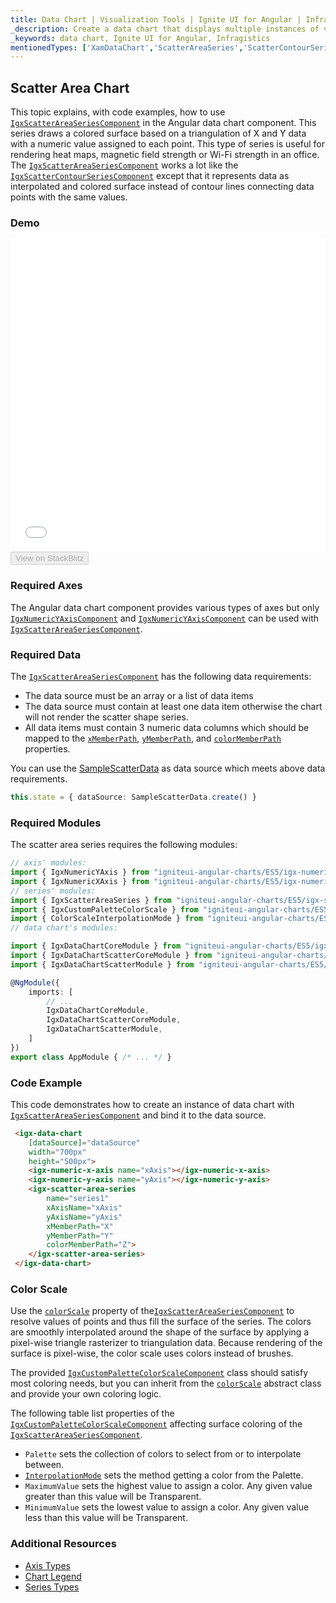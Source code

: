 ```yaml
---
title: Data Chart | Visualization Tools | Ignite UI for Angular | Infragistics | Scatter Area
_description: Create a data chart that displays multiple instances of visual elements in the same plot area in order to create composite chart views.
_keywords: data chart, Ignite UI for Angular, Infragistics
mentionedTypes: ['XamDataChart','ScatterAreaSeries','ScatterContourSeries']
---
```


## Scatter Area Chart

This topic explains, with code examples, how to use  [`IgxScatterAreaSeriesComponent`](/products/ignite-ui-angular/api/docs/typescript/latest/classes/igxscatterareaseriescomponent.html) in the Angular data chart component. This series draws a colored surface based on a triangulation of X and Y data with a numeric value assigned to each point. This type of series is useful for rendering heat maps, magnetic field strength or Wi-Fi strength in an office. The [`IgxScatterAreaSeriesComponent`](/products/ignite-ui-angular/api/docs/typescript/latest/classes/igxscatterareaseriescomponent.html) works a lot like the [`IgxScatterContourSeriesComponent`](/products/ignite-ui-angular/api/docs/typescript/latest/classes/igxscattercontourseriescomponent.html) except that it represents data as interpolated and colored surface instead of contour lines connecting data points with the same values.

### Demo

<div class="sample-container loading" style="height: 500px">
    <iframe id="data-chart-type-area-series-iframe" src='{environment:dvDemosBaseUrl}/charts/data-chart-type-scatter-area-series' width="100%" height="100%" seamless frameBorder="0" onload="onXPlatSampleIframeContentLoaded(this);"></iframe>
</div>
<div>
    <button data-localize="stackblitz" disabled class="stackblitz-btn" data-iframe-id="data-chart-type-area-series-iframe" data-demos-base-url="{environment:dvDemosBaseUrl}">View on StackBlitz
    </button>
</div>

<div class="divider--half"></div>

### Required Axes

The Angular data chart component provides various types of axes but only [`IgxNumericYAxisComponent`](/products/ignite-ui-angular/api/docs/typescript/latest/classes/igxnumericyaxiscomponent.html) and [`IgxNumericYAxisComponent`](/products/ignite-ui-angular/api/docs/typescript/latest/classes/igxnumericyaxiscomponent.html) can be used with [`IgxScatterAreaSeriesComponent`](/products/ignite-ui-angular/api/docs/typescript/latest/classes/igxscatterareaseriescomponent.html).

### Required Data

The [`IgxScatterAreaSeriesComponent`](/products/ignite-ui-angular/api/docs/typescript/latest/classes/igxscatterareaseriescomponent.html) has the following data requirements:

-   The data source must be an array or a list of data items
-   The data source must contain at least one data item otherwise the chart will not render the scatter shape series.
-   All data items must contain 3 numeric data columns which should be mapped to the [`xMemberPath`](/products/ignite-ui-angular/api/docs/typescript/latest/classes/igxscattertriangulationseriescomponent.html#xmemberpath), [`yMemberPath`](/products/ignite-ui-angular/api/docs/typescript/latest/classes/igxscattertriangulationseriescomponent.html#ymemberpath), and [`colorMemberPath`](/products/ignite-ui-angular/api/docs/typescript/latest/classes/igxscatterareaseriescomponent.html#colormemberpath) properties.

You can use the [SampleScatterData](data-chart-data-sources-scatter.md) as data source which meets above data requirements.

```ts
this.state = { dataSource: SampleScatterData.create() }
```

### Required Modules

The scatter area series requires the following modules:

```ts
// axis' modules:
import { IgxNumericYAxis } from "igniteui-angular-charts/ES5/igx-numeric-y-axis";
import { IgxNumericXAxis } from "igniteui-angular-charts/ES5/igx-numeric-x-axis";
// series' modules:
import { IgxScatterAreaSeries } from "igniteui-angular-charts/ES5/igx-scatter-area-series";
import { IgxCustomPaletteColorScale } from "igniteui-angular-charts/ES5/igx-custom-palette-color-scale";
import { ColorScaleInterpolationMode } from "igniteui-angular-charts/ES5/ColorScaleInterpolationMode";
// data chart's modules:

import { IgxDataChartCoreModule } from "igniteui-angular-charts/ES5/igx-data-chart-core-module";
import { IgxDataChartScatterCoreModule } from "igniteui-angular-charts/ES5/igx-data-chart-scatter-core-module";
import { IgxDataChartScatterModule } from "igniteui-angular-charts/ES5/igx-data-chart-scatter-module";

@NgModule({
    imports: [
        // ...
        IgxDataChartCoreModule,
        IgxDataChartScatterCoreModule,
        IgxDataChartScatterModule,
    ]
})
export class AppModule { /* ... */ }
```

### Code Example

This code demonstrates how to create an instance of data chart with  [`IgxScatterAreaSeriesComponent`](/products/ignite-ui-angular/api/docs/typescript/latest/classes/igxscatterareaseriescomponent.html) and bind it to the data source.

```html
 <igx-data-chart
    [dataSource]="dataSource"
    width="700px"
    height="500px">
    <igx-numeric-x-axis name="xAxis"></igx-numeric-x-axis>
    <igx-numeric-y-axis name="yAxis"></igx-numeric-y-axis>
    <igx-scatter-area-series
        name="series1"
        xAxisName="xAxis"
        yAxisName="yAxis"
        xMemberPath="X"
        yMemberPath="Y"
        colorMemberPath="Z">
    </igx-scatter-area-series>
 </igx-data-chart>
```

### Color Scale

Use the [`colorScale`](/products/ignite-ui-angular/api/docs/typescript/latest/classes/igxscatterareaseriescomponent.html#colorscale) property of the[`IgxScatterAreaSeriesComponent`](/products/ignite-ui-angular/api/docs/typescript/latest/classes/igxscatterareaseriescomponent.html) to resolve values of points and thus fill the surface of the series. The colors are smoothly interpolated around the shape of the surface by applying a pixel-wise triangle rasterizer to triangulation data. Because rendering of the surface is pixel-wise, the color scale uses colors instead of brushes.

The provided [`IgxCustomPaletteColorScaleComponent`](/products/ignite-ui-angular/api/docs/typescript/latest/classes/igxcustompalettecolorscalecomponent.html) class should satisfy most coloring needs, but you can inherit from the [`colorScale`](/products/ignite-ui-angular/api/docs/typescript/latest/classes/igxscatterareaseriescomponent.html#colorscale) abstract class and provide your own coloring logic.

The following table list properties of the [`IgxCustomPaletteColorScaleComponent`](/products/ignite-ui-angular/api/docs/typescript/latest/classes/igxcustompalettecolorscalecomponent.html) affecting surface coloring of the [`IgxScatterAreaSeriesComponent`](/products/ignite-ui-angular/api/docs/typescript/latest/classes/igxscatterareaseriescomponent.html).

-   `Palette`  sets the collection of colors to select from or to interpolate between.
-   [`InterpolationMode`](/products/ignite-ui-angular/api/docs/typescript/latest/enums/interpolationmode.html) sets the method getting a color from the Palette.
-   `MaximumValue` sets the highest value to assign a color. Any given value greater than this value will be Transparent.
-   `MinimumValue` sets the lowest value to assign a color. Any given value less than this value will be Transparent.

### Additional Resources

-   [Axis Types](data-chart-axis-types.md)
-   [Chart Legend](data-chart-legends.md)
-   [Series Types](data-chart-series-types.md)
